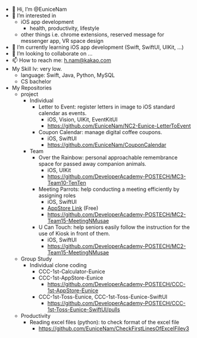 - 👋 Hi, I’m @EuniceNam
- 👀 I’m interested in 
  - iOS app development
    - health, productivity, lifestyle
  - other things i.e. chrome extensions, reserved message for messenger app, VR space design
- 🌱 I’m currently learning iOS app development (Swift, SwiftUI, UIKit, ...)
- 💞️ I’m looking to collaborate on ... 
- 📫 How to reach me: h.nam@kakao.com
- My Skill lv: very low. 
  - language: Swift, Java, Python, MySQL
  - CS bachelor
- My Repositories
  - project
    - Individual
      - Letter to Event: register letters in image to iOS standard calendar as events.
        - iOS, Vision, UIKit, EventKitUI
        - https://github.com/EuniceNam/NC2-Eunice-LetterToEvent
      - Coupon Calendar: manage digital coffee coupons.
        - iOS, SwiftUI
        - https://github.com/EuniceNam/CouponCalendar
    - Team
      - Over the Rainbow: personal approachable remembrance space for passed away companion animals. 
        - iOS, UIKit
        - https://github.com/DeveloperAcademy-POSTECH/MC3-Team10-TenTen
      - Meeting Parrots: help conducting a meeting efficiently by assigning roles
        - iOS, SwiftUI
        - [AppStore Link](https://apps.apple.com/kr/app/%ED%9A%8C%EC%9D%98%ED%95%98%EB%8A%94-n%EB%AC%B4%EC%83%88/id1644482659?l=en) (Free) 
        - https://github.com/DeveloperAcademy-POSTECH/MC2-Team15-MeetingNMusae
      - U Can Touch: help seniors easily follow the instruction for the use of Kiosk in front of them.
        - iOS, SwiftUI
        - https://github.com/DeveloperAcademy-POSTECH/MC2-Team15-MeetingNMusae
  - Group Study
    - Individual clone coding 
      - CCC-1st-Calculator-Eunice
      - CCC-1st-AppStore-Eunice
        - https://github.com/DeveloperAcademy-POSTECH/CCC-1st-AppStore-Eunice
      - CCC-1st-Toss-Eunice, CCC-1st-Toss-Eunice-SwiftUI
        - https://github.com/DeveloperAcademy-POSTECH/CCC-1st-Toss-Eunice-SwiftUI/pulls
  - Productivity
    - Reading excel files (python): to check format of the excel file
      - https://github.com/EuniceNam/CheckFirstLinesOfExcelFilev3
<!---
EuniceNam/EuniceNam is a ✨ special ✨ repository because its `README.md` (this file) appears on your GitHub profile.
You can click the Preview link to take a look at your changes.
--->
